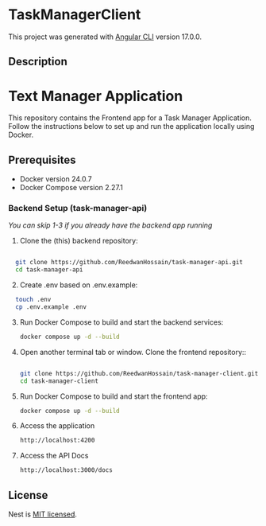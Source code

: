 # TaskManagerClient

This project was generated with [Angular CLI](https://github.com/angular/angular-cli) version 17.0.0.

## Description

# Text Manager Application

This repository contains the Frontend app for a Task Manager Application. Follow the instructions below to set up and run the application locally using Docker.

## Prerequisites

- Docker version 24.0.7
- Docker Compose version 2.27.1

### Backend Setup (task-manager-api)

_You can skip 1-3 if you already have the backend app running_

1. Clone the (this) backend repository:

```bash

  git clone https://github.com/ReedwanHossain/task-manager-api.git
  cd task-manager-api

```

2. Create .env based on .env.example:

```bash
  touch .env
  cp .env.example .env


```

3. Run Docker Compose to build and start the backend services:

   ```bash
   docker compose up -d --build
   ```

4. Open another terminal tab or window. Clone the frontend repository::

   ```bash

   git clone https://github.com/ReedwanHossain/task-manager-client.git
   cd task-manager-client

   ```

5. Run Docker Compose to build and start the frontend app:

   ```bash
   docker compose up -d --build
   ```

6. Access the application

   ```bash
   http://localhost:4200
   ```

7. Access the API Docs

   ```bash
   http://localhost:3000/docs
   ```

## License

Nest is [MIT licensed](LICENSE).

```

```
